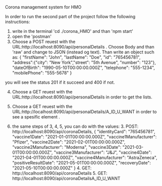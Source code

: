 Corona management system for HMO

In order to run the second part of the project follow the following instructions:

1. write in the terminal 'cd ./corona_HMO' and than 'npm start'
2. open the 'postman'
3. Choose a POST reuest with the URL:http://localhost:8090/api/personalDetails . Choose Body and than 'raw' and change to JSON (instead og text). Than write an object such as:
   {
   "firstName": "John",
   "lastName": "Doe",
   "id": "765456781",
   "address":{"city": "New York","street": "5th Avenue", "number": "123"},
   "dateOfBirth": "1990-05-10T00:00:00.000Z",
   "telephone": "555-1234",
   "mobilePhone": "555-5678"
   }

you will see the status 201 if it succeed and 400 if not.

4. Choose a GET reuest with the URL:http://localhost:8090/api/personalDetails in order to get the lists.
5. Choose a GET reuest with the URL:http://localhost:8090/api/personalDetails/A_ID_U_WANT in order to see a spesific element .

6. the same steps of 3, 4, 5, you can do with the values: 3. POST: http://localhost:8090/api/coronaDetails,
   {
   "identityCard": "765456781",
   "vaccine1Date": "2021-01-01T00:00:00.000Z",
   "vaccine1Manufacturer": "Pfizer",
   "vaccine2Date": "2021-02-01T00:00:00.000Z",
   "vaccine2Manufacturer": "Moderna",
   "vaccine3Date": "2021-03-01T00:00:00.000Z",
   "vaccine3Manufacturer": "J&J",
   "vaccine4Date": "2021-04-01T00:00:00.000Z",
   "vaccine4Manufacturer": "AstraZeneca",
   "positiveResultDate": "2021-05-01T00:00:00.000Z",
   "recoveryDate": "2021-05-10T00:00:00.000Z"
   } 4. GET: http://localhost:8090/api/coronaDetails 5. GET: http://localhost:8090/api/coronaDetailsA_ID_U_WANT

